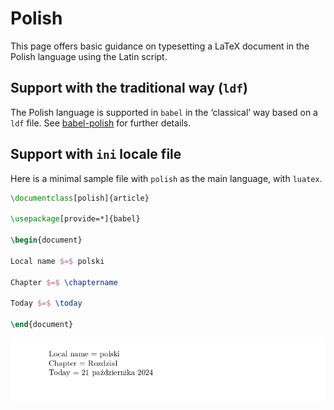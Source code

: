 # Polish

This page offers basic guidance on typesetting a LaTeX document in the
Polish language using the Latin script.

## Support with the traditional way (`ldf`)

The Polish language is supported in `babel` in the ‘classical’ way
based on a `ldf` file. See [babel-polish](https://ctan.org/pkg/babel-polish)
for further details.

## Support with `ini` locale file

Here is a minimal sample file with `polish` as the main language, with `luatex`.

```tex
\documentclass[polish]{article}

\usepackage[provide=*]{babel}

\begin{document}

Local name $=$ polski

Chapter $=$ \chaptername

Today $=$ \today

\end{document}
```

![](../media/locale-polish.png)